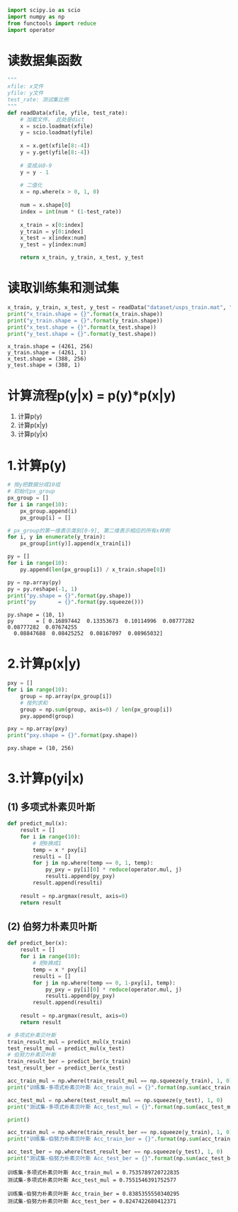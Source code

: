

```python
import scipy.io as scio
import numpy as np
from functools import reduce
import operator
```

# 读数据集函数


```python
"""
xfile: x文件
yfile: y文件
test_rate: 测试集比例
"""
def readData(xfile, yfile, test_rate):
    # 加载文件， 此处是dict
    x = scio.loadmat(xfile)
    y = scio.loadmat(yfile)
    
    x = x.get(xfile[8:-4])
    y = y.get(yfile[8:-4])
    
    # 变成从0-9
    y = y - 1
    
    # 二值化
    x = np.where(x > 0, 1, 0)
    
    num = x.shape[0]
    index = int(num * (1-test_rate))
    
    x_train = x[0:index]
    y_train = y[0:index]
    x_test = x[index:num]
    y_test = y[index:num]

    return x_train, y_train, x_test, y_test
```

# 读取训练集和测试集


```python
x_train, y_train, x_test, y_test = readData("dataset/usps_train.mat", "dataset/usps_train_labels.mat", 1/12)
print("x_train.shape = {}".format(x_train.shape))
print("y_train.shape = {}".format(y_train.shape))
print("x_test.shape = {}".format(x_test.shape))
print("y_test.shape = {}".format(y_test.shape))
```

    x_train.shape = (4261, 256)
    y_train.shape = (4261, 1)
    x_test.shape = (388, 256)
    y_test.shape = (388, 1)
    

# 计算流程p(y|x) = p(y)*p(x|y)
1. 计算p(y)
2. 计算p(x|y)
3. 计算p(y|x)

# 1.计算p(y)


```python
# 按y把数据分成10组
# 初始化px_group
px_group = []
for i in range(10):
    px_group.append(i)
    px_group[i] = []

# px_group的第一维表示类别[0-9], 第二维表示相应的所有x样例
for i, y in enumerate(y_train):
    px_group[int(y)].append(x_train[i])

py = []
for i in range(10):
    py.append(len(px_group[i]) / x_train.shape[0])

py = np.array(py)
py = py.reshape(-1, 1)
print("py.shape = {}".format(py.shape))
print("py       = {}".format(py.squeeze()))
```

    py.shape = (10, 1)
    py       = [ 0.16897442  0.13353673  0.10114996  0.08777282  0.08777282  0.07674255
      0.08847688  0.08425252  0.08167097  0.08965032]
    

# 2.计算p(x|y)


```python
pxy = []
for i in range(10):
    group = np.array(px_group[i])
    # 按列求和
    group = np.sum(group, axis=0) / len(px_group[i])
    pxy.append(group)

pxy = np.array(pxy)
print("pxy.shape = {}".format(pxy.shape))
```

    pxy.shape = (10, 256)
    

# 3.计算p(yi|x)

## (1) 多项式朴素贝叶斯


```python
def predict_mul(x):    
    result = []    
    for i in range(10):
        # 把0换成1
        temp = x * pxy[i]
        resulti = []
        for j in np.where(temp == 0, 1, temp):
            py_pxy = py[i][0] * reduce(operator.mul, j)
            resulti.append(py_pxy)
        result.append(resulti)
    
    result = np.argmax(result, axis=0)
    return result    
```

## (2) 伯努力朴素贝叶斯


```python
def predict_ber(x):    
    result = []    
    for i in range(10):
        # 把0换成1
        temp = x * pxy[i]
        resulti = []
        for j in np.where(temp == 0, 1-pxy[i], temp):
            py_pxy = py[i][0] * reduce(operator.mul, j)
            resulti.append(py_pxy)
        result.append(resulti)
    
    result = np.argmax(result, axis=0)
    return result  
```


```python
# 多项式朴素贝叶斯
train_result_mul = predict_mul(x_train)
test_result_mul = predict_mul(x_test)
# 伯努力朴素贝叶斯
train_result_ber = predict_ber(x_train)
test_result_ber = predict_ber(x_test)
```


```python
acc_train_mul = np.where(train_result_mul == np.squeeze(y_train), 1, 0)
print("训练集-多项式朴素贝叶斯 Acc_train_mul = {}".format(np.sum(acc_train_mul) / len(train_result_mul)))

acc_test_mul = np.where(test_result_mul == np.squeeze(y_test), 1, 0)
print("测试集-多项式朴素贝叶斯 Acc_test_mul = {}".format(np.sum(acc_test_mul) / len(test_result_mul)))

print()

acc_train_mul = np.where(train_result_ber == np.squeeze(y_train), 1, 0)
print("训练集-伯努力朴素贝叶斯 Acc_train_ber = {}".format(np.sum(acc_train_mul) / len(train_result_ber)))

acc_test_ber = np.where(test_result_ber == np.squeeze(y_test), 1, 0)
print("测试集-伯努力朴素贝叶斯 Acc_test_ber = {}".format(np.sum(acc_test_ber) / len(test_result_ber)))
```

    训练集-多项式朴素贝叶斯 Acc_train_mul = 0.7535789720722835
    测试集-多项式朴素贝叶斯 Acc_test_mul = 0.7551546391752577
    
    训练集-伯努力朴素贝叶斯 Acc_train_ber = 0.8385355550340295
    测试集-伯努力朴素贝叶斯 Acc_test_ber = 0.8247422680412371
    
